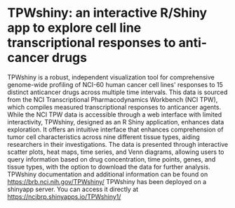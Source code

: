 # TPWshiny: an interactive R/Shiny app to explore cell line transcriptional responses to anti-cancer drugs
TPWshiny is a robust, independent visualization tool for comprehensive genome-wide profiling of NCI-60 human cancer cell lines' responses to 15 distinct anticancer drugs across multiple time intervals. This data is sourced from the NCI Transcriptional Pharmacodynamics Workbench (NCI TPW), which compiles measured transcriptional responses to anticancer agents. While the NCI TPW data is accessible through a web interface with limited interactivity, TPWshiny, designed as an R Shiny application, enhances data exploration. It offers an intuitive interface that enhances comprehension of tumor cell characteristics across nine different tissue types, aiding researchers in their investigations. The data is presented through interactive scatter plots, heat maps, time series, and Venn diagrams, allowing users to query information based on drug concentration, time points, genes, and tissue types, with the option to download the data for further analysis.
TPWshiny documentation and additional information can be found on https://brb.nci.nih.gov/TPWshiny/
TPWshiny has been deployed on a shinyapp server.
You can access it directly at https://ncibrp.shinyapps.io/TPWshiny1/
